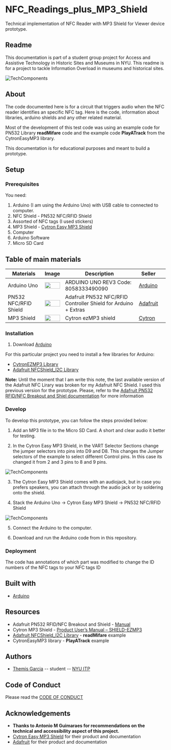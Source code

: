 # NFC_Readings_plus_MP3_Shield
 Technical implementation of NFC Reader with MP3 Shield for Viewer device prototype.
 <!-- Every README should start with an H1 -->
## Readme
<!-- A one sentence description of the project or assignment -->
This documentation is part of a student group project for Access and Assistive Technology in Historic Sites and Museums in NYU. This readme is for a project to tackle Information Overload in museums and historical sites. 

![TechComponents](https://lh3.googleusercontent.com/EFM9miqGuEJ1OTFOHIwYFoqEBt3Xx3hkn_obwp70h6I-Zx1jVLuQnkH0T_rMP4FOSJVN6-2h-PyPoCX2G1j-2E1pghRyyVgCIByZp6SFeWW9dbTaqwzWAIOkE8dPH6xIwyF2b5hNuTaMPmtphnCOBurn2ML_4MXC3khVFDHXAx1dFrK69tiI3rM1SHm4PXjZ7svMlUfdbOkavEE3vM3FRMpuowAyQQyhvHtS5vzNlZEpDS2QlUvD1k6eV_-zlO34r2vdCY9Q3xtFWtVwlxT_39lmlsUQQ-lLGdaD1qmKwtONFqk-M9gecsnanRTyZjGqq8z_ec-Sentac93Jq5bshbQd73b4Zfd4vONFNJbGkPKk1SC6mcZC-2hc4dnlBXoJXK0k1BioqkR1s6ddQy9LraXtsjUGqySf5HGtzjAC46yhpYinWI0RPfld5msfizbM-BBCPq5t3OcM4VxBbvuv1Yd8en-wVrXpMfpLhPPwQs100phB8OL3Gh7zCC-1OUcsjlsPZxA1DGcwVtjUVB0s_YB_IaZ4ZqT5WAvm5FwIt_QpMj54f-ouMj-PZv9oFQdQTjsOYblJHOuS-1S-UtJEJF5WFSQzisxHaazLW4K0VQcGJpkTaEfcWVaxxz6K1DnRGm2pCV3YBmWzPceBb-HuKHk5xinswL_ItNXR-0n3pne2Li7cQr-bQD95P5MC=w849-h508-no)

<!-- It is good practice to add an about or summary -->
## About

The code documented here is for a circuit that triggers audio when the NFC reader identifies an specific NFC tag. Here is the code, information about libraries, arduino shields and any other related material. 

Most of the development of this test code was using an example code for PN532 Library **readMifare** code and the example code **PlayATrack** from the CytronEasyMP3 library.

This documentation is for educational purposes and meant to build a prototype.
<!-- It is essential to describe how to set up your project -->
## Setup

<!-- Any knowledge or tools you will need before hand -->
### Prerequisites

You need:

1. Arduino (I am using the Arduino Uno) with USB cable to connected to computer.
2. NFC Shield - PN532 NFC/RFID Shield
3. Assorted of NFC tags (I used stickers)
4. MP3 Shield - [Cytron Easy MP3 Shield](https://www.cytron.io/p-cytron-easy-mp3-shield)
5. Computer
6. Arduino Software
7. Micro SD Card


## Table of main materials

| Materials  | Image | Description  | Seller  |   |
|---|---|---|---|---|
| Arduino Uno  |<img src="https://lh3.googleusercontent.com/p9wPGGQjTKraU8UecpWOQmOhqP19NEq1HWoKVvg9BKJkFQdj0hQ4yPBFZnCQ2DMYqu0CRLndHy18ChJN0tGjkhDXwATZ5TMIALikhSCV3Z0fiuGg3iwyHVJkF5X6ZFFe8QkGGfKgL9qpa2_GQVQtVE6PxOl1wJdQjCt-aodDFCkcSV3u4Eg8cXcnBVOddMBGID0EzataBwmxqpUYAQIFSpgYK3yGNhaGElLX7eXS_tIuE18tR8Pjb9E5klzTmzZ5rCPJbBkDMrijTAfjsvygWYt7XjdQk8nnPcLDp3zyA2A1V7tT6zQ1oaPM_YTmPf0S8VvBopGeNpBa_TtSOXZdUU3flMnSmStBlsMeF9Adu6Gg-FenGN-fTJjgYh_Mq8lQOPmwCi5QhOAd7EQfLYw52EGWW86SexzEtscyfK17G5utnsjauGWwjWWz1OARHdSLcywus8Y4x8UzzagLAxwoZ-IfWtH9A3OePUyetY2vRE3uqol08WBmvhCXM5BLxbw0ozMArXDiECXeibc9HW9ESBq2nbel-ihjda0WDCDxJ2UKkVwsd6M4bIpOsTQMMnbFdHofZdcZeF3Vv7Td3gCmqX1dse4UnyI-ArLVGpCJTl_fnoXQMcIrzKnSzUCQjnw_9NnonVhEDOgbpdpzrtb8eCJtfeZr6Si-6UHisXOWkuswJ-JQYsPLkgkwoZYB=w507-h357-no" width="100%"> | ARDUINO UNO REV3 Code: 8058333490090  | [Arduino](https://store.arduino.cc/usa/arduino-uno-rev3)  |    |
|  PN532 NFC/RFID Shield |  <img src="https://lh3.googleusercontent.com/TQCVI1IqAFBrzRd6AE-hcBuNfJhjopN6WdNKaK5iExgNfyFZln1S___Knmpz2Q9QqGdF_WGh-Ns35RyGV3cD8JZufKs5pgjOH9uGP0LNRzpsOAKeW5QpL67QG7Z2q5SXdm9bQPbjxEn-F3uc7Ex5QSpbgcQrDweXkgX86lgFidi51HnARt27EKjyNX13etuxYoKhwCuion5piCPCY3_tMsJEWx_rb3k2JpD7y6SwCNxDSQ-LLoMvVGFrPSFeUtbTXEszUHtXdxRyJ8i4Os4KZcRpcWneZ1xukEfZpzZhhNXXlVzM3y7pO3kRivd2JbMag4r4Ur0WHPU2Ll6JUtZu_bMVJWmWQxxCYmr88DK7il2Kvml4V-XgtnSOkyL9wfYhUsOr4ayJVC0CjwQl7_GR6YqUrBTrT4SVjzjvwMNbOj4SS1fEvVl-uXbA3yvmagtBfiwvZHKANSGegQMtqmnhPVBZ9uNXs5A4PR6FLL732dtnKxoe_a1FVJh9sk-l8onSK5MIBFITsjOWyAhuVGlN2GbB8Oo_Js0_R6zpePeM5813QzLBREt2-7mP0sVyZQtL1tMuYm37FYTYRpoOyTv1m8T_aZeddJsd5ekwqdL5C9z075j82sOd2RtDejzxPwrjmZfikN8np1JrMgEfL_xE1Jrxab6amyGBCjPT46AjkNGVp4rqgNbk6F1HhcUJ=w597-h417-no" width="100%"> | Adafruit PN532 NFC/RFID Controller Shield for Arduino + Extras  | [Adafruit](https://www.adafruit.com/product/789)  |   |
|  MP3 Shield |  <img src="https://lh3.googleusercontent.com/clWSSw17DTuCz0d4DVzxK_wE-X4c0VWO0ghoiChjZvzN1yelxsAkfg5uR5G8drAw6j0cEoylhpHFVX8CONQjbgPpCD2BnwjtuI5ei3uEdje46Tvcy4yB0Ka4EWAREI__OMB0_rLSA-aQTYIH-0z8uhI7F6t_pyMFU2s6PyO4p2PZPI7XIqFQjsfMbNlOe3RArceucy1_yicxJPoBiv1JSWjVHRLvEPx1Uz23RsPiDAQh7w97f99Mm8Wl4hNKJkT-r0SuV8Rv8K0J6_UCPPG8_Icm27akcAAw_g1IlbrhknYWHPlrk-1qLCzvtl-KAsFqdXI2p-rzwWnC0K9qDOconQHSggeS3YjGEs02Z7nnni3VzaaTZ3lPYPZDwpId25mdkBEgXfAWijZuRgnV6PrZxVuQI3JAyi70KbuQuLQE_c2mDwdZYAth_uUutTBpwvmAdCsyN4Rbz5scB4KR8LvrfL5tTcQgIGhxnEAFj8-wT9NqWMshb30TolgmDxSBigm5co4L2oecZCBcyBB2MHKEj1nSjiygp26ehdvfEyPCbHnheQFXqm1NtaXbFm6M14VtRUdsp73tiCMSm44GpS0pS-GIKN1uX6q1XPc7JGdA0Xm7AaUPxPReXlzL_CTuk0nL40DtqoV7L25kTP6o4V8VdpxjEBxRZezm-7-5yl7JSoPGvcUYa3vIHC-O56L4=w447-h352-no" width="100%"> |Cytron ezMP3 shield | [Cytron](https://www.cytron.io/p-cytron-easy-mp3-shield) |   |


<!-- any installation needs should be defined -->
### Installation
1. Download [Arduino](https://www.arduino.cc/en/Main/Software)

For this particular project you need to install a few libraries for Arduino:

* [CytronEZMP3 Library](https://github.com/CytronTechnologies/Cytron-EasyMP3-Shield)
* [Adafruit NFCShield_I2C Library](https://github.com/adafruit/Adafruit_NFCShield_I2C)

**Note:** Until the moment that I am write this note, the last available version of the Adafruit NFC Lirary was broken for my Adafruit NFC Shield. I used this previous version for the prototype. 
Please, refer to the [Adafruit PN532 RFID/NFC Breakout and Shiel documentation](https://learn.adafruit.com/adafruit-pn532-rfid-nfc) for more information


<!-- Write instructions on how to start working on your project -->
### Develop

To develop this prototype, you can follow the steps provided below:

1. Add an MP3 file in to the Micro SD Card. A short and clear audio it better for testing.

2. In the Cytron Easy MP3 Shield, in the VART Selector Sections change the jumper selectors into pins into D9 and D8. This changes the Jumper selectors of the example to select different Control pins. In this case its changed it from 2 and 3 pins to 8 and 9 pins.

![TechComponents](https://lh3.googleusercontent.com/8pHnRbVk0Je327qLzQO2h2VPsgNQjRNwQELiMX8puksVei5NtS2yP1RlEhrjlrvzb7u6A0nh7KP1aoqWP0_2jCPOoG7BHRooDJEza0WCA0dQrkjBu7TP45xD2iD4MljFmzoHZvCQeqLAuAa-oEQvwjtQr2leSNOV4U7FavC48VuK4BZKbsYys42tuSUJ1nZbF-OVLKvt-dseV2xBCO2JVYtA477j8QoaKqsdQ9o48Z_dJDDXNAoGEdp2ebfSpWL0HfHpPTKM_IP5-dMIzd3cQGa0_GJiIY8WPvammRKfPnA-OWCAf4L8_cHR-pv69FhDBpzE9EYKWz7uqxBMJ0W5Ear9tst5AW1fOr6DRLiHufucQbbEIbHlYs-VpWtipDOGa7cmA41EjNQEe1-GT-R41Kcc55f0pFV0T7kS434D8U4F8pJy-Gr0JIU_MjmQ3FxwItQ22bzzyzKFiQmI4Pbw5gixwXVvk4yOtcPbHtTemQ9sC4WngBP_AYN6qrEfz8n6LaFB6nEhnPEwdX4i2zKjqyJ-L7uNuo9J9jRNeV4J0rrbqnRL9ipEawWhoERJSC8l0KbnWBd76hSZ8T-vGXznPjjazCsoqtOdIaloPrHK0AUaL9DNQHMyAG0uH1PgIj_0H3pAeXc0fFMi9MByUTifDOzeHi3ugPPNMpwpab2C_0pqZO0A5cykempkjGX1=w302-h240-no)

3. The Cytron Easy MP3 Shield comes with an audiojack, but in case you prefers speakers, you can attach through the audio jack or by soldering onto the shield. 

4. Stack the Arduino Uno &rarr; Cytron Easy MP3 Shield &rarr; PN532 NFC/RFID Shield

![TechComponents](https://lh3.googleusercontent.com/EFM9miqGuEJ1OTFOHIwYFoqEBt3Xx3hkn_obwp70h6I-Zx1jVLuQnkH0T_rMP4FOSJVN6-2h-PyPoCX2G1j-2E1pghRyyVgCIByZp6SFeWW9dbTaqwzWAIOkE8dPH6xIwyF2b5hNuTaMPmtphnCOBurn2ML_4MXC3khVFDHXAx1dFrK69tiI3rM1SHm4PXjZ7svMlUfdbOkavEE3vM3FRMpuowAyQQyhvHtS5vzNlZEpDS2QlUvD1k6eV_-zlO34r2vdCY9Q3xtFWtVwlxT_39lmlsUQQ-lLGdaD1qmKwtONFqk-M9gecsnanRTyZjGqq8z_ec-Sentac93Jq5bshbQd73b4Zfd4vONFNJbGkPKk1SC6mcZC-2hc4dnlBXoJXK0k1BioqkR1s6ddQy9LraXtsjUGqySf5HGtzjAC46yhpYinWI0RPfld5msfizbM-BBCPq5t3OcM4VxBbvuv1Yd8en-wVrXpMfpLhPPwQs100phB8OL3Gh7zCC-1OUcsjlsPZxA1DGcwVtjUVB0s_YB_IaZ4ZqT5WAvm5FwIt_QpMj54f-ouMj-PZv9oFQdQTjsOYblJHOuS-1S-UtJEJF5WFSQzisxHaazLW4K0VQcGJpkTaEfcWVaxxz6K1DnRGm2pCV3YBmWzPceBb-HuKHk5xinswL_ItNXR-0n3pne2Li7cQr-bQD95P5MC=w849-h508-no)

5. Connect the Arduino to the computer.

6. Download and run the Arduino code from in this repository.

<!-- Notes about the deployment -->
### Deployment

The code has annotations of which part was modified to change the ID numbers of the NFC tags to your NFC tags ID

## Built with

* [Arduino](https://www.arduino.cc/en/Main/Software)

## Resources

* Adafruit PN532 RFID/NFC Breakout and Shield - [Manual](https://learn.adafruit.com/adafruit-pn532-rfid-nfc)
* Cytron MP3 Shield - [Product User’s Manual – SHIELD-EZMP3](https://docs.google.com/document/d/101Qs505IN7JQJY7b37-N_AsBFobXRuo6P5pLzN-WvWk/view#)
* [Adafruit NFCShield_I2C Library](https://github.com/adafruit/Adafruit_NFCShield_I2C) - **readMifare** example 
* CytronEasyMP3 library - **PlayATrack** example

## Authors

* [Themis Garcia](https://themis.design) -- student -- [NYU ITP](https://itp.nyu.edu)

## Code of Conduct

Please read the [CODE OF CONDUCT](https://www.mozilla.org/en-US/about/governance/policies/participation/) 

<!-- thank and reference all the things that made your project happen -->
## Acknowledgements

* **Thanks to Antonio M Guimaraes for recommendations on the technical and accessibility aspect of this project.** 
* [Cytron Easy MP3 Shield](https://www.cytron.io/p-cytron-easy-mp3-shield) for their product and documentation
* [Adafruit](https://learn.adafruit.com/adafruit-pn532-rfid-nfc) for their product and documentation


